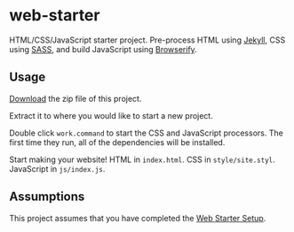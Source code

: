 web-starter
===========

HTML/CSS/JavaScript starter project. Pre-process HTML using [Jekyll](http://jekyllrb.com/), CSS using [SASS](http://sass-lang.com/), and build JavaScript using [Browserify](http://browserify.org/).

## Usage

[Download](https://github.com/risd/web-starter/archive/master.zip) the zip file of this project.

Extract it to where you would like to start a new project.

Double click `work.command` to start the CSS and JavaScript processors. The first time they run, all of the dependencies will be installed.

Start making your website! HTML in `index.html`. CSS in `style/site.styl`. JavaScript in `js/index.js`.

## Assumptions

This project assumes that you have completed the [Web Starter Setup](https://github.com/risd/web-starter-setup#web-starter-setup).